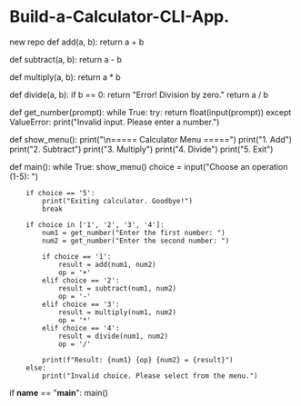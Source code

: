 # Build-a-Calculator-CLI-App.
new repo
def add(a, b):
    return a + b

def subtract(a, b):
    return a - b

def multiply(a, b):
    return a * b

def divide(a, b):
    if b == 0:
        return "Error! Division by zero."
    return a / b

def get_number(prompt):
    while True:
        try:
            return float(input(prompt))
        except ValueError:
            print("Invalid input. Please enter a number.")

def show_menu():
    print("\n===== Calculator Menu =====")
    print("1. Add")
    print("2. Subtract")
    print("3. Multiply")
    print("4. Divide")
    print("5. Exit")

def main():
    while True:
        show_menu()
        choice = input("Choose an operation (1-5): ")

        if choice == '5':
            print("Exiting calculator. Goodbye!")
            break

        if choice in ['1', '2', '3', '4']:
            num1 = get_number("Enter the first number: ")
            num2 = get_number("Enter the second number: ")

            if choice == '1':
                result = add(num1, num2)
                op = '+'
            elif choice == '2':
                result = subtract(num1, num2)
                op = '-'
            elif choice == '3':
                result = multiply(num1, num2)
                op = '*'
            elif choice == '4':
                result = divide(num1, num2)
                op = '/'

            print(f"Result: {num1} {op} {num2} = {result}")
        else:
            print("Invalid choice. Please select from the menu.")

if __name__ == "__main__":
    main()

